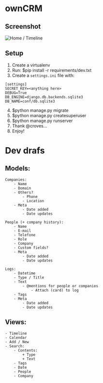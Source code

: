 # ownCRM

## Screenshot
![Home / Timeline](http://i.imgur.com/JbBo6GL.png)

## Setup

1. Create a virtualenv
2. Run: $pip install -r requirements/dev.txt
3. Create a ```settings.ini``` file with:

```
[settings]  
SECRET_KEY=<anything here>  
DEBUG=True  
DB_ENGINE=django.db.backends.sqlite3  
DB_NAME=conf/db.sqlite3  
```
  
4. $python manage.py migrate
5. $python manage.py createsuperuser
6. $python manage.py runserver
7. Thank @croves...
8. Enjoy!


# Dev drafs

## Models:
    Companies:
        - Name
        - Domain
        - Others?
            - Phone
            - Location
        - Meta
            - Date added
            - Date updates

    People (+ company history):
        - Name
        - E-mail
        - Telefone
        - Role
        - Company
        - Custom fields?
        - Meta
            - Date added
            - Date updates

    Logs:
        - Datetime
        - Type / Title
        - Text
            - @mentions for people or companies
                - Attach (card) to log
        - Tags
        - Meta
            - Date added
            - Date updates

## Views:
    - Timeline
    - Calendar
    - Add / New
    - Search:
        - Contents:
            + Type
            + Text
        - Tags
        - Date
        - People
        - Company


